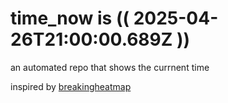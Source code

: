 # time_now is (( 2025-04-26T21:00:00.689Z ))

an automated repo that shows the currnent time

inspired by [breakingheatmap](https://github.com/breakingheatmap/breakingheatmap)